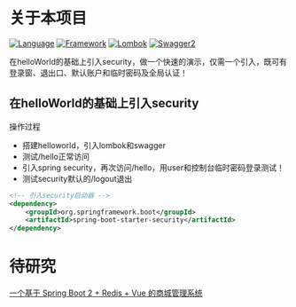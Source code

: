 # 关于本项目
[![Language](https://img.shields.io/badge/Language-Java_8_121-007396?color=orange&logo=java)](https://github.com/4575252/SpringBootBook)
[![Framework](https://img.shields.io/badge/Framework-Spring_Boot_2.7.4-6DB33F?logo=spring)](https://github.com/4575252/SpringBootBook)
[![Lombok](https://img.shields.io/badge/Lombok-Spring_Boot_1.18.20-pink?logo=lombok)](https://github.com/4575252/SpringBootBook)
[![Swagger2](https://img.shields.io/badge/Swagger2-Knife4j_3.0.2-blue?logo=swagger)](https://github.com/4575252/SpringBootBook)

在helloWorld的基础上引入security，做一个快速的演示，仅需一个引入，既可有登录窗、退出口、默认账户和临时密码及全局认证！

## 在helloWorld的基础上引入security
操作过程
- 搭建helloworld，引入lombok和swagger
- 测试/hello正常访问
- 引入spring security，再次访问/hello，用user和控制台临时密码登录测试！
- 测试security默认的/logout退出

```xml
<!-- 引入security启动器 -->
<dependency>
    <groupId>org.springframework.boot</groupId>
    <artifactId>spring-boot-starter-security</artifactId>
</dependency>
```


# 待研究
[一个基于 Spring Boot 2 + Redis + Vue 的商城管理系统](https://mp.weixin.qq.com/s/RFjm3P_yEHAXwKBvqNKi-w)

